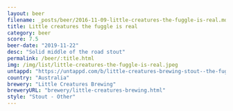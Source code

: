 ```yaml
---
layout: beer
filename: _posts/beer/2016-11-09-little-creatures-the-fuggle-is-real.md
title: Little creatures the fuggle is real
category: beer
score: 7.5
beer-date: "2019-11-22"
desc: "Solid middle of the road stout"
permalink: /beer/:title.html
img: /img/list/little-creatures-the-fuggle-is-real.jpeg
untappd: "https://untappd.com/b/little-creatures-brewing-stout--the-fuggle-is-real/2629803"
country: "Australia"
brewery: "Little Creatures Brewing"
breweryURL: "brewery/little-creatures-brewing.html"
style: "Stout - Other"
---
```

